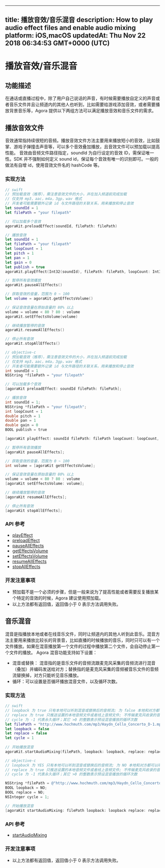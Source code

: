 
---
title: 播放音效/音乐混音
description: How to play audio effect files and enable audio mixing
platform: iOS,macOS
updatedAt: Thu Nov 22 2018 06:34:53 GMT+0000 (UTC)
---
# 播放音效/音乐混音
## 功能描述

在通话或直播过程中，除了用户自己说话的声音，有时候需要播放自定义的声音或者音乐文件并且让频道内的其他人也听到，比如需要给游戏添加音效，或者需要播放背景音乐等，Agora 提供以下两组方法可以满足播放音效和音乐文件的需求。

## 播放音效文件

音效通常指持续很短的音频。播放音效文件方法主要用来播放短小的音效，比如鼓掌、游戏子弹撞击声音等，可以多个音效叠加播放，且音效文件可以预加载以提高性能。
音效由音频文件路径指定，soundId 为自行设定的音效 ID，需保证唯一性。SDK 并不强制如何定义 sound id，保证每个音效有唯一的识别即可。一般的做法有自增 id，使用音效文件名的 hashCode 等。

### 实现方法

```swift
// swift
// 预加载音效（推荐），需注意音效文件的大小，并在加入频道前完成加载
// 仅支持 mp3，aac，m4a，3gp，wav 格式
// 开发者可能需要额外记录 id 与文件路径的关联关系，用来播放和停止音效
let soundId = 1
let filePath = "your filepath"

// 可以加载多个音效
agoraKit.preloadEffect(soundId, filePath: filePath)

// 播放音效
let soundId = 1
let filePath = "your filepath"
let loopCount = 1
let pitch = 1
let pan = 1
let gain = 0
let publish = true
agoraKit.playEffect(Int32(soundId), filePath: filePath, loopCount: Int32(loopCount), pitch: pitch, pan: pan, gain: gain, publish: publish)

// 暂停所有音效播放
agoraKit.pauseAllEffects()

// 获取音效的音量，范围为 0 ~ 100
let volume = agoraKit.getEffectsVolume()

// 保证音效音量在原始音量的 80% 以上
volume = volume < 80 ? 80 : volume
agoraKit.setEffectsVolume(volume)

// 继续播放暂停的音效
agoraKit.resumeAllEffects()

// 停止所有音效
agoraKit.stopAllEffects()
```

```objective-c
// objective-c
// 预加载音效（推荐），需注意音效文件的大小，并在加入频道前完成加载
// 仅支持 mp3，aac，m4a，3gp，wav 格式
// 开发者可能需要额外记录 id 与文件路径的关联关系，用来播放和停止音效
int soundId = 1
NSString *filePath = "your filepath"

// 可以加载多个音效
[agoraKit preloadEffect: soundId filePath: filePath];

// 播放音效
int soundId = 1;
NSString *filePath = "your filepath";
int loopCount = 1
double pitch = 1
double pan = 1
double gain = 0
BOOL publish = true

[agoraKit playEffect: soundId filePath: filePath loopCount: loopCount, pitch: pitch, pan: pan, gain: gain, publish: publish];

// 暂停所有音效播放
[agoraKit pauseAllEffects];

// 获取音效的音量，范围为 0 ~ 100
int volume = [agoraKit getEffectsVolume];

// 保证音效音量在原始音量的 80% 以上
volume = volume < 80 ? 80 : volume
[agoraKit setEffectsVolume: volume];

// 继续播放暂停的音效
[agoraKit resumeAllEffects];

// 停止所有音效
[agoraKit stopAllEffects];
```

### API 参考

- [playEffect](https://docs.agora.io/cn/Video/API%20Reference/oc/Classes/AgoraRtcEngineKit.html#//api/name/playEffect:filePath:loopCount:pitch:pan:gain:)
- [preloadEffect](https://docs.agora.io/cn/Video/API%20Reference/oc/Classes/AgoraRtcEngineKit.html#//api/name/preloadEffect:filePath:)
- [pauseAllEffects](https://docs.agora.io/cn/Video/API%20Reference/oc/Classes/AgoraRtcEngineKit.html#//api/name/pauseAllEffects)
- [getEffectsVolume](https://docs.agora.io/cn/Video/API%20Reference/oc/Classes/AgoraRtcEngineKit.html#//api/name/getEffectsVolume)
- [setEffectsVolume](https://docs.agora.io/cn/Video/API%20Reference/oc/Classes/AgoraRtcEngineKit.html#//api/name/setEffectsVolume:)
- [resumeAllEffects](https://docs.agora.io/cn/Video/API%20Reference/oc/Classes/AgoraRtcEngineKit.html#//api/name/resumeAllEffects)
- [stopAllEffects](https://docs.agora.io/cn/Video/API%20Reference/oc/Classes/AgoraRtcEngineKit.html#//api/name/stopAllEffects)

### 开发注意事项

- 预加载不是一个必须的步骤，但是一般来说为了提高性能或者需要反复播放某个特定的音效的时候，Agora 建议使用预加载。
- 以上方法都有返回值，返回值小于 0 表示方法调用失败。

## 音乐混音

混音是指播放本地或者在线音乐文件，同时让频道内的其他人听到此音乐。混音方法主要用来播放比较长的背景音，比如直播的时候播放的音乐，同时只可以有一个文件播放。如果在混音播放第一个文件的过程中播放第二个文件，会自动停止第一个文件的播放。
Agora 混音功能支持如下设置：

- 混音或替换： 混音指的是音乐文件的音频流跟麦克风采集的音频流进行混音（叠加）并编码发送给对方；替换指的是麦克风采集的音频被音乐文件的音频流替换掉，对方只能听见音乐播放。
- 循环：可以设置是否循环播放混音文件，以及循环次数。

### 实现方法

```swift
// swift
// loopback 为 true 只有本地可以听到混音或替换后的音频流; 为 false 本地和对方都可以听到混音或替换后的音频流
// replace 为 true 只推送设置的本地音频文件或者线上音频文件; 不传输麦克风收录的音频, 为 false 音频文件内容将会和麦克风采集的音频流进行混音
// cycle 为 -1 代表永久循环；其它 >0 的整数表示预设混音播放的循环次数
let filePath = "http://www.hochmuth.com/mp3/Haydn_Cello_Concerto_D-1.mp3"
let loopback = false
let replace = false 
let cycle = 1 
  
// 开始播放混音
agoraKit.startAudioMixing(filePath, loopback: loopback, replace: replace, cycle: cycle)
```

```objective-c
// objective-c
// loopback 为 YES 只有本地可以听到混音或替换后的音频流; 为 NO 本地和对方都可以听到混音或替换后的音频流
// replace 为 true 只推送设置的本地音频文件或者线上音频文件; 不传输麦克风收录的音频, 为 false 音频文件内容将会和麦克风采集的音频流进行混音
// cycle 为 -1 代表永久循环；其它 >0 的整数表示预设混音播放的循环次数

NSString *filePath = @"http://www.hochmuth.com/mp3/Haydn_Cello_Concerto_D-1.mp3";
BOOL loopback = NO;
BOOL replace = NO;
NSInteger cycle = 1;

// 开始播放混音
[agoraKit startAudioMixing: filePath loopback: loopback replace: replace cycle: cycle];
```

### API 参考

- [startAudioMixing](https://docs.agora.io/cn/Video/API%20Reference/oc/Classes/AgoraRtcEngineKit.html#//api/name/startAudioMixing:loopback:replace:cycle:)

### 开发注意事项

- 以上方法都有返回值，返回值小于 0 表示方法调用失败。

